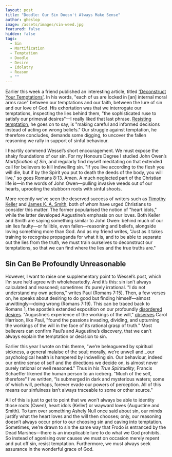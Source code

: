 ```yaml
---
layout: post
title: "Doodle: Our Sin Doesn't Always Make Sense"
author: gheslop
image: /assets/images/sin-weed.jpg
featured: false
hidden: false
tags:
  - Sin
  - Mortification
  - Temptation
  - Doodle
  - Desire
  - Idolatry
  - Reason
  - ""
---
```

Earlier this week a friend published an interesting article, titled ['Deconstruct Your Temptations'](https://siyach.org/node/1247). In his words, "each of us are locked in \[an] internal moral arms race" between our temptations and our faith, between the lure of sin and our love of God. His exhortation was that we interrogate our temptations, inspecting the lies behind them, "the sophisticated ruse to satisfy our primeval desires"—I really liked that last phrase. [Resisting temptation](https://rekindle.co.za/content/christs-temptation-and-our-own/), he goes on to say, is "making careful and informed decisions instead of acting on wrong beliefs." Our struggle against temptation, he therefore concludes, demands some digging, to uncover the fallen reasoning we rally in support of sinful behaviour.

I heartily commend Wessel’s short encouragement. We must expose the shaky foundations of our sin. For my Honours Degree I studied John Owen’s *Mortification of Sin*, and regularly find myself meditating on that extended call for believers to kill indwelling sin. "If you live according to the flesh you will die, but if by the Spirit you put to death the deeds of the body, you will live," so goes Romans 8:13. Amen. A much neglected part of the Christian life is—in the words of John Owen—pulling invasive weeds out of our hearts, uprooting the stubborn roots with sinful shoots.

More recently we’ve seen the deserved success of writers such as [Timothy Keller](https://rekindle.co.za/content/2024-08-20-doodle-keller-character) and [James K. A. Smith](https://rekindle.co.za/content/2022-02-02-character-of-a-theologian), both of whom have urged Christians to consider this matter. The former popularised the notion of "heart idols," while the latter developed Augustine’s emphasis on our loves. Both Keller and Smith are saying something similar to John Owen: behind much of our sin lies faulty—or fallible, even fallen—reasoning and beliefs, alongside loving something more than God. And as my friend writes, "Just as it takes training to recognise propaganda for what it is, and to be able to separate out the lies from the truth, we must train ourselves to deconstruct our temptations, so that we can find where the lies and the true truths are."

## Sin Can Be Profoundly Unreasonable

However, I want to raise one supplementary point to Wessel’s post, which I’m sure he’d agree with wholeheartedly. And it’s this: sin isn’t always calculated and reasoned; sometimes it’s purely irrational. "I do not understand my own actions," writes Paul (Romans 7:15). Then, a few verses on, he speaks about desiring to do good but finding himself—almost unwittingly—doing wrong (Romans 7:19). This can be traced back to Romans 1, the apostle’s extended exposition on our profoundly [disordered desires](https://rekindle.co.za/content/2022-03-15-christian-theologian-101-intellectual-lust). "Augustine’s experience of the workings of the will," [observes](https://www.amazon.com/Augustine-Christian-Fractured-Humanity-Theology/dp/0198752199) Carol Harrison, like Paul, "found the passions invading, dividing, and upturning the workings of the will in the face of its rational grasp of truth." Most believers can confirm Paul’s and Augustine’s discovery, that we can’t always explain the temptation or decision to sin.

Earlier this year I wrote on this theme, "we’re beleaguered by spiritual sickness, a general malaise of the soul; morally, we’re unwell and…our psychological health is hampered by indwelling sin. Our behaviour, indeed our entire sense of self and the directions we decide on, is almost never purely rational or well reasoned." Thus in his *True Spirituality*, Francis Schaeffer likened the human person to an iceberg. "Much of the self, therefore" I’ve written, “is submerged in dark and mysterious waters; some of which will, perhaps, forever evade our powers of perception. All of this means our sinfulness isn’t always traceable to some or other source."

All of this is just to get to point that we won’t always be able to identity those roots (Owen), heart idols (Keller) or wayward loves (Augustine and Smith). To turn over something Ashely Null once said about sin, our minds justify what the heart loves and the will then chooses; only, our reasoning doesn’t always occur prior to our choosing sin and caving into temptation. Sometimes, we’re drawn to sin the same way that Frodo is entranced by the Dead Marshes—there is an inexplicable lure to do what we God prohibits. So instead of agonising over causes we must on occasion merely repent and put off sin, resist temptation. Furthermore, we must always seek assurance in the wonderful grace of God.